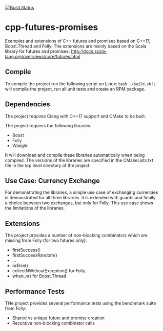 [![Build Status](https://travis-ci.org/tdauth/cpp-futures-promises.svg?branch=master)](https://travis-ci.org/tdauth/cpp-futures-promises)

# cpp-futures-promises
Examples and extensions of C++ futures and promises based on C++17, Boost.Thread and Folly.
The extensions are mainly based on the Scala library for futures and promises: http://docs.scala-lang.org/overviews/core/futures.html

## Compile
To compile the project run the following script on Linux:
`bash ./build.sh`
It will compile the project, run all unit tests and create an RPM package.

## Dependencies
The project requires Clang with C++17 support and CMake to be built.

The project requires the following libraries:
* Boost
* Folly
* Wangle

It will download and compile these libraries automatically when being compiled.
The versions of the libraries are specified in the CMakeLists.txt file in the top level directory of the project.

## Use Case: Currency Exchange
For demonstrating the libraries, a simple use case of exchanging currencies is demonstrated for all three libraries.
It is extended with guards and finally a choice between two exchanges, but only for Folly.
This use case shows the limitations of the libraries.

## Extensions
The project provides a number of non-blocking combinators which are missing from Folly (for two futures only):
* firstSuccess()
* firstSuccessRandom()
* ...
* orElse()
* collectNWithoutException() for Folly.
* when_n() for Boost.Thread

## Performance Tests
THe project provides several performance tests using the benchmark suite from Folly:
* Shared vs unique future and promise creation
* Recursive non-blocking combinator calls